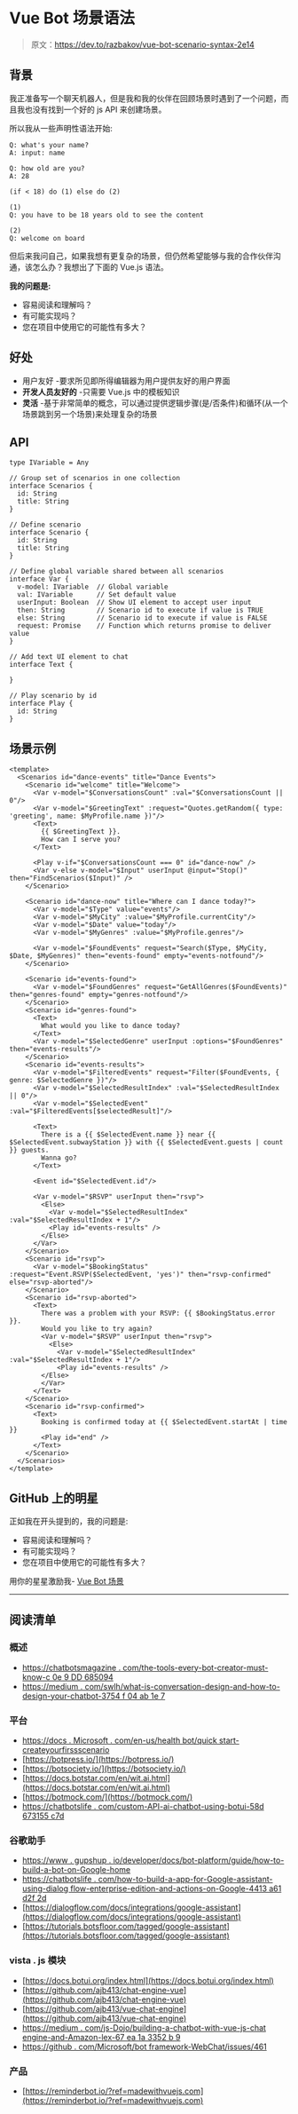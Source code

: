 # Vue Bot 场景语法

> 原文：<https://dev.to/razbakov/vue-bot-scenario-syntax-2e14>

## 背景

我正准备写一个聊天机器人，但是我和我的伙伴在回顾场景时遇到了一个问题，而且我也没有找到一个好的 js API 来创建场景。

所以我从一些声明性语法开始:

```
Q: what's your name?
A: input: name

Q: how old are you?
A: 28

(if < 18) do (1) else do (2)

(1)
Q: you have to be 18 years old to see the content

(2)
Q: welcome on board 
```

但后来我问自己，如果我想有更复杂的场景，但仍然希望能够与我的合作伙伴沟通，该怎么办？我想出了下面的 Vue.js 语法。

**我的问题是:**

*   容易阅读和理解吗？
*   有可能实现吗？
*   您在项目中使用它的可能性有多大？

## 好处

*   用户友好 -要求所见即所得编辑器为用户提供友好的用户界面
*   **开发人员友好的** -只需要 Vue.js 中的模板知识
*   **灵活** -基于非常简单的概念，可以通过提供逻辑步骤(是/否条件)和循环(从一个场景跳到另一个场景)来处理复杂的场景

## API

```
type IVariable = Any

// Group set of scenarios in one collection
interface Scenarios {
  id: String
  title: String
}

// Define scenario
interface Scenario {
  id: String
  title: String
}

// Define global variable shared between all scenarios
interface Var {
  v-model: IVariable  // Global variable
  val: IVariable      // Set default value
  userInput: Boolean  // Show UI element to accept user input
  then: String        // Scenario id to execute if value is TRUE
  else: String        // Scenario id to execute if value is FALSE
  request: Promise    // Function which returns promise to deliver value
}

// Add text UI element to chat
interface Text {

}

// Play scenario by id
interface Play {
  id: String
} 
```

## 场景示例

```
<template>
  <Scenarios id="dance-events" title="Dance Events">
    <Scenario id="welcome" title="Welcome">
      <Var v-model="$ConversationsCount" :val="$ConversationsCount || 0"/>
      <Var v-model="$GreetingText" :request="Quotes.getRandom({ type: 'greeting', name: $MyProfile.name })"/>
      <Text>
        {{ $GreetingText }}.
        How can I serve you?
      </Text>

      <Play v-if="$ConversationsCount === 0" id="dance-now" />
      <Var v-else v-model="$Input" userInput @input="Stop()" then="FindScenarios($Input)" />
    </Scenario>

    <Scenario id="dance-now" title="Where can I dance today?">
      <Var v-model="$Type" value="events"/>
      <Var v-model="$MyCity" :value="$MyProfile.currentCity"/>
      <Var v-model="$Date" value="today"/>
      <Var v-model="$MyGenres" :value="$MyProfile.genres"/>

      <Var v-model="$FoundEvents" request="Search($Type, $MyCity, $Date, $MyGenres)" then="events-found" empty="events-notfound"/>
    </Scenario>

    <Scenario id="events-found">
      <Var v-model="$FoundGenres" request="GetAllGenres($FoundEvents)" then="genres-found" empty="genres-notfound"/>
    </Scenario>
    <Scenario id="genres-found">
      <Text>
        What would you like to dance today?
      </Text>
      <Var v-model="$SelectedGenre" userInput :options="$FoundGenres" then="events-results"/>
    </Scenario>
    <Scenario id="events-results">
      <Var v-model="$FilteredEvents" request="Filter($FoundEvents, { genre: $SelectedGenre })"/>
      <Var v-model="$SelectedResultIndex" :val="$SelectedResultIndex || 0"/>
      <Var v-model="$SelectedEvent" :val="$FilteredEvents[$selectedResult]"/>

      <Text>
        There is a {{ $SelectedEvent.name }} near {{ $SelectedEvent.subwayStation }} with {{ $SelectedEvent.guests | count }} guests.
        Wanna go?
      </Text>

      <Event id="$SelectedEvent.id"/>

      <Var v-model="$RSVP" userInput then="rsvp">
        <Else>
          <Var v-model="$SelectedResultIndex" :val="$SelectedResultIndex + 1"/>
          <Play id="events-results" />
        </Else>
      </Var>
    </Scenario>
    <Scenario id="rsvp">
      <Var v-model="$BookingStatus" :request="Event.RSVP($SelectedEvent, 'yes')" then="rsvp-confirmed" else="rsvp-aborted"/>
    </Scenario>
    <Scenario id="rsvp-aborted">
      <Text>
        There was a problem with your RSVP: {{ $BookingStatus.error }}.
        Would you like to try again?
        <Var v-model="$RSVP" userInput then="rsvp">
          <Else>
            <Var v-model="$SelectedResultIndex" :val="$SelectedResultIndex + 1"/>
            <Play id="events-results" />
        </Else>
        </Var>
      </Text>
    </Scenario>
    <Scenario id="rsvp-confirmed">
      <Text>
        Booking is confirmed today at {{ $SelectedEvent.startAt | time }}
        <Play id="end" />
      </Text>
    </Scenario>
  </Scenarios>
</template> 
```

## GitHub 上的明星

正如我在开头提到的，我的问题是:

*   容易阅读和理解吗？
*   有可能实现吗？
*   您在项目中使用它的可能性有多大？

用你的星星激励我- [Vue Bot 场景](https://github.com/razbakov/vue-bot-scenario)

* * *

## 阅读清单

### 概述

*   [https://chatbotsmagazine . com/the-tools-every-bot-creator-must-know-c 0e 9 DD 685094](https://chatbotsmagazine.com/the-tools-every-bot-creator-must-know-c0e9dd685094)
*   [https://medium . com/swlh/what-is-conversation-design-and-how-to-design-your-chatbot-3754 f 04 ab 1e 7](https://medium.com/swlh/what-is-conversation-design-and-how-to-design-your-chatbot-3754f04ab1e7)

### 平台

*   [https://docs . Microsoft . com/en-us/health bot/quick start-createyourfirssscenario](https://docs.microsoft.com/en-us/healthbot/quickstart-createyourfirstscenario)
*   [https://botpress.io/](https://botpress.io/)
*   [https://botsociety.io/](https://botsociety.io/)
*   [https://docs.botstar.com/en/wit.ai.html](https://docs.botstar.com/en/wit.ai.html)
*   [https://botmock.com/](https://botmock.com/)
*   [https://chatbotslife . com/custom-API-ai-chatbot-using-botui-58d 673155 c7d](https://chatbotslife.com/custom-api-ai-chatbot-using-botui-58d673155c7d)

### 谷歌助手

*   [https://www . gupshup . io/developer/docs/bot-platform/guide/how-to-build-a-bot-on-Google-home](https://www.gupshup.io/developer/docs/bot-platform/guide/how-to-build-a-bot-on-google-home)
*   [https://chatbotslife . com/how-to-build-a-app-for-Google-assistant-using-dialog flow-enterprise-edition-and-actions-on-Google-4413 a61 d2f 2d](https://chatbotslife.com/how-to-build-an-app-for-google-assistant-using-dialogflow-enterprise-edition-and-actions-on-google-4413a61d2f2d)
*   [https://dialogflow.com/docs/integrations/google-assistant](https://dialogflow.com/docs/integrations/google-assistant)
*   [https://tutorials.botsfloor.com/tagged/google-assistant](https://tutorials.botsfloor.com/tagged/google-assistant)

### vista . js 模块

*   [https://docs.botui.org/index.html](https://docs.botui.org/index.html)
*   [https://github.com/ajb413/chat-engine-vue](https://github.com/ajb413/chat-engine-vue)
*   [https://github.com/ajb413/vue-chat-engine](https://github.com/ajb413/vue-chat-engine)
*   [https://medium . com/js-Dojo/building-a-chatbot-with-vue-js-chat engine-and-Amazon-lex-67 ea 1a 3352 b 9](https://medium.com/js-dojo/building-a-chatbot-with-vue-js-chatengine-and-amazon-lex-67ea1a3352b9)
*   [https://github . com/Microsoft/bot framework-WebChat/issues/461](https://github.com/Microsoft/BotFramework-WebChat/issues/461)

### 产品

*   [https://reminderbot.io/?ref=madewithvuejs.com](https://reminderbot.io/?ref=madewithvuejs.com)